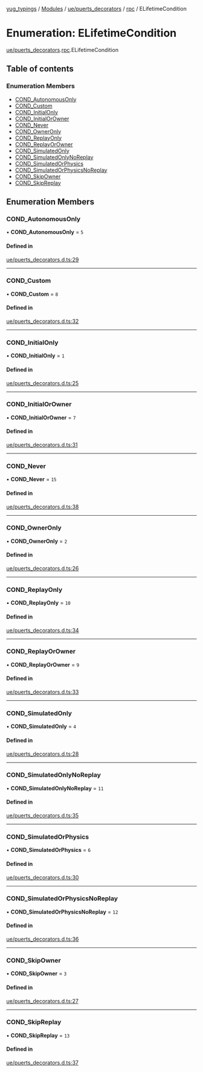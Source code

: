 [yug_typings](../README.md) / [Modules](../modules.md) / [ue/puerts\_decorators](../modules/ue_puerts_decorators.md) / [rpc](../modules/ue_puerts_decorators.rpc.md) / ELifetimeCondition

# Enumeration: ELifetimeCondition

[ue/puerts_decorators](../modules/ue_puerts_decorators.md).[rpc](../modules/ue_puerts_decorators.rpc.md).ELifetimeCondition

## Table of contents

### Enumeration Members

- [COND\_AutonomousOnly](ue_puerts_decorators.rpc.ELifetimeCondition.md#cond_autonomousonly)
- [COND\_Custom](ue_puerts_decorators.rpc.ELifetimeCondition.md#cond_custom)
- [COND\_InitialOnly](ue_puerts_decorators.rpc.ELifetimeCondition.md#cond_initialonly)
- [COND\_InitialOrOwner](ue_puerts_decorators.rpc.ELifetimeCondition.md#cond_initialorowner)
- [COND\_Never](ue_puerts_decorators.rpc.ELifetimeCondition.md#cond_never)
- [COND\_OwnerOnly](ue_puerts_decorators.rpc.ELifetimeCondition.md#cond_owneronly)
- [COND\_ReplayOnly](ue_puerts_decorators.rpc.ELifetimeCondition.md#cond_replayonly)
- [COND\_ReplayOrOwner](ue_puerts_decorators.rpc.ELifetimeCondition.md#cond_replayorowner)
- [COND\_SimulatedOnly](ue_puerts_decorators.rpc.ELifetimeCondition.md#cond_simulatedonly)
- [COND\_SimulatedOnlyNoReplay](ue_puerts_decorators.rpc.ELifetimeCondition.md#cond_simulatedonlynoreplay)
- [COND\_SimulatedOrPhysics](ue_puerts_decorators.rpc.ELifetimeCondition.md#cond_simulatedorphysics)
- [COND\_SimulatedOrPhysicsNoReplay](ue_puerts_decorators.rpc.ELifetimeCondition.md#cond_simulatedorphysicsnoreplay)
- [COND\_SkipOwner](ue_puerts_decorators.rpc.ELifetimeCondition.md#cond_skipowner)
- [COND\_SkipReplay](ue_puerts_decorators.rpc.ELifetimeCondition.md#cond_skipreplay)

## Enumeration Members

### COND\_AutonomousOnly

• **COND\_AutonomousOnly** = ``5``

#### Defined in

[ue/puerts_decorators.d.ts:29](https://github.com/YugMetaverse/yug_typings/blob/b7d9b19/ue/puerts_decorators.d.ts#L29)

___

### COND\_Custom

• **COND\_Custom** = ``8``

#### Defined in

[ue/puerts_decorators.d.ts:32](https://github.com/YugMetaverse/yug_typings/blob/b7d9b19/ue/puerts_decorators.d.ts#L32)

___

### COND\_InitialOnly

• **COND\_InitialOnly** = ``1``

#### Defined in

[ue/puerts_decorators.d.ts:25](https://github.com/YugMetaverse/yug_typings/blob/b7d9b19/ue/puerts_decorators.d.ts#L25)

___

### COND\_InitialOrOwner

• **COND\_InitialOrOwner** = ``7``

#### Defined in

[ue/puerts_decorators.d.ts:31](https://github.com/YugMetaverse/yug_typings/blob/b7d9b19/ue/puerts_decorators.d.ts#L31)

___

### COND\_Never

• **COND\_Never** = ``15``

#### Defined in

[ue/puerts_decorators.d.ts:38](https://github.com/YugMetaverse/yug_typings/blob/b7d9b19/ue/puerts_decorators.d.ts#L38)

___

### COND\_OwnerOnly

• **COND\_OwnerOnly** = ``2``

#### Defined in

[ue/puerts_decorators.d.ts:26](https://github.com/YugMetaverse/yug_typings/blob/b7d9b19/ue/puerts_decorators.d.ts#L26)

___

### COND\_ReplayOnly

• **COND\_ReplayOnly** = ``10``

#### Defined in

[ue/puerts_decorators.d.ts:34](https://github.com/YugMetaverse/yug_typings/blob/b7d9b19/ue/puerts_decorators.d.ts#L34)

___

### COND\_ReplayOrOwner

• **COND\_ReplayOrOwner** = ``9``

#### Defined in

[ue/puerts_decorators.d.ts:33](https://github.com/YugMetaverse/yug_typings/blob/b7d9b19/ue/puerts_decorators.d.ts#L33)

___

### COND\_SimulatedOnly

• **COND\_SimulatedOnly** = ``4``

#### Defined in

[ue/puerts_decorators.d.ts:28](https://github.com/YugMetaverse/yug_typings/blob/b7d9b19/ue/puerts_decorators.d.ts#L28)

___

### COND\_SimulatedOnlyNoReplay

• **COND\_SimulatedOnlyNoReplay** = ``11``

#### Defined in

[ue/puerts_decorators.d.ts:35](https://github.com/YugMetaverse/yug_typings/blob/b7d9b19/ue/puerts_decorators.d.ts#L35)

___

### COND\_SimulatedOrPhysics

• **COND\_SimulatedOrPhysics** = ``6``

#### Defined in

[ue/puerts_decorators.d.ts:30](https://github.com/YugMetaverse/yug_typings/blob/b7d9b19/ue/puerts_decorators.d.ts#L30)

___

### COND\_SimulatedOrPhysicsNoReplay

• **COND\_SimulatedOrPhysicsNoReplay** = ``12``

#### Defined in

[ue/puerts_decorators.d.ts:36](https://github.com/YugMetaverse/yug_typings/blob/b7d9b19/ue/puerts_decorators.d.ts#L36)

___

### COND\_SkipOwner

• **COND\_SkipOwner** = ``3``

#### Defined in

[ue/puerts_decorators.d.ts:27](https://github.com/YugMetaverse/yug_typings/blob/b7d9b19/ue/puerts_decorators.d.ts#L27)

___

### COND\_SkipReplay

• **COND\_SkipReplay** = ``13``

#### Defined in

[ue/puerts_decorators.d.ts:37](https://github.com/YugMetaverse/yug_typings/blob/b7d9b19/ue/puerts_decorators.d.ts#L37)
